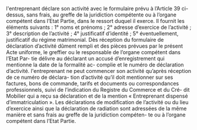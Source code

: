 l'entreprenant déclare son activité avec le formulaire prévu à l’Article 39 ci-dessus,
sans frais, au greffe de la juridiction compétente ou à l’organe compétent dans l’Etat Partie,
dans le ressort duquel il exerce. Il fournit les éléments suivants :
1° noms et prénoms ;
2° adresse d’exercice de l’activité ;
3° description de l’activité ;
4° justificatif d’identité ;
5° éventuellement, justificatif du régime matrimonial.
Dès réception du formulaire de déclaration d’activité dûment rempli et des pièces prévues par
le présent Acte uniforme, le greffier ou le responsable de l’organe compétent dans l’Etat Par-
tie délivre au déclarant un accusé d’enregistrement qui mentionne la date de la formalité ac-
complie et le numéro de déclaration d’activité.
l'entreprenant ne peut commencer son activité qu’après réception de ce numéro de déclara-
tion d’activité qu’il doit mentionner sur ses factures, bons de commande, tarifs et documents
ou correspondances professionnels, suivi de l’indication du Registre du Commerce et du Cré-
dit Mobilier qui a reçu sa déclaration et de la mention « Entreprenant dispensé
d’immatriculation ».
Les déclarations de modification de l’activité ou du lieu d’exercice ainsi que la déclaration de
radiation sont adressées de la même manière et sans frais au greffe de la juridiction compéten-
te ou à l’organe compétent dans l’Etat Partie.